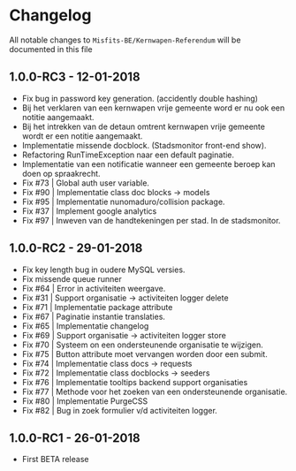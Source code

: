 # Changelog

All notable changes to `Misfits-BE/Kernwapen-Referendum` will be documented in this file

## 1.0.0-RC3 - 12-01-2018

- Fix bug in password key generation. (accidently double hashing)
- Bij het verklaren van een kernwapen vrije gemeente word er nu ook een notitie aangemaakt.
- Bij het intrekken van de detaun omtrent kernwapen vrije gemeente wordt er een notitie aangemaakt.
- Implementatie missende docblock. (Stadsmonitor front-end show).
- Refactoring RunTimeException naar een default paginatie. 
- Implementatie van een notificatie wanneer een gemeente beroep kan doen op spraakrecht.
- Fix #73 | Global auth user variable.
- Fix #90 | Implementatie class doc blocks -> models
- Fix #95 | Implementatie nunomaduro/collision package.
- Fix #37 | Implement google analytics
- Fix #97 | Inweven van de handtekeningen per stad. In de stadsmonitor. 

## 1.0.0-RC2 - 29-01-2018

- Fix key length bug in oudere MySQL versies. 
- Fix missende queue runner 
- Fix #64 | Error in activiteiten weergave.
- Fix #31 | Support organisatie -> activiteiten logger delete
- Fix #71 | Implementatie package attribute
- Fix #67 | Paginatie instantie translaties. 
- Fix #65 | Implementatie changelog
- Fix #69 | Support organisatie -> activiteiten logger store
- Fix #70 | Systeem on een ondersteunende organisatie te wijzigen.
- Fix #75 | Button attribute moet vervangen worden door een submit.
- Fix #74 | Implementatie class docs -> requests 
- Fix #72 | Implementatie class docblocks -> seeders
- Fix #76 | Implementatie tooltips backend support organisaties
- Fix #77 | Methode voor het zoeken van een ondersteunende organisatie.
- Fix #80 | Implementatie PurgeCSS
- Fix #82 | Bug in zoek formulier v/d activiteiten logger.

## 1.0.0-RC1 - 26-01-2018

- First BETA release